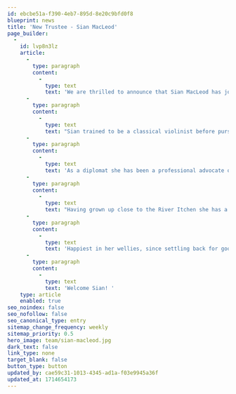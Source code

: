 ```yaml
---
id: ebcbe51a-f390-4eb7-895d-8e20c9bfd0f8
blueprint: news
title: 'New Trustee - Sian MacLeod'
page_builder:
  -
    id: lvp8n3lz
    article:
      -
        type: paragraph
        content:
          -
            type: text
            text: 'We are thrilled to announce that Sian MacLeod has joined our board of Trustees. Here is a short bio to introduce Sian and outline some of the invaluable experience and knowledge which she will be bringing with her. '
      -
        type: paragraph
        content:
          -
            type: text
            text: "Sian trained to be a classical violinist before pursuing a Diplomatic Service career that took her to Russia, Lithuania, The Netherlands, the Czech Republic, Austria and Serbia, including 12 years as an Ambassador. \_"
      -
        type: paragraph
        content:
          -
            type: text
            text: 'As a diplomat she has been a professional advocate on environmental protection, climate change and greener energy, whilst supporting and working with conservation groups at home and abroad.'
      -
        type: paragraph
        content:
          -
            type: text
            text: "Having grown up close to the River Itchen she has a lifelong love of rivers. With her family she has spent many hours walking, cycling, skiing or swimming in and along the Moskva, Rhine, Vltava and Danube and other continental European waterways. \_"
      -
        type: paragraph
        content:
          -
            type: text
            text: 'Happiest in her wellies, since settling back for good into her East Hampshire family home, she can be found out and about monitoring the water in the western Rother catchment and volunteering for other local environmental organisations.'
      -
        type: paragraph
        content:
          -
            type: text
            text: 'Welcome Sian! '
    type: article
    enabled: true
seo_noindex: false
seo_nofollow: false
seo_canonical_type: entry
sitemap_change_frequency: weekly
sitemap_priority: 0.5
hero_image: team/sian-macleod.jpg
dark_text: false
link_type: none
target_blank: false
button_type: button
updated_by: cae59c31-1013-4345-ad1a-f03e9945a36f
updated_at: 1714654173
---
```

